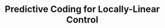 ---
title: "Predictive Coding for Locally-Linear Control"
collection: talks
type: "Talk"
permalink: /talks/AIDAY_2020
venue: "AI DAY 2020: Rising to the Challenges"
location: "Hanoi, Vietnam"
slide: "https://bit.ly/3kzVlCe"
video: "https://bit.ly/3f6fG10"
---